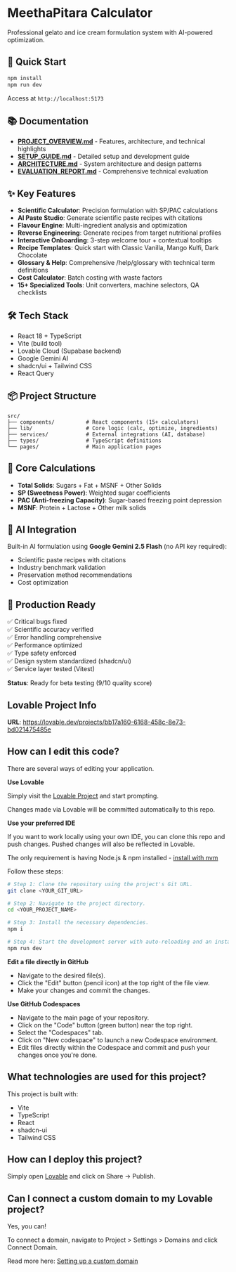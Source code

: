 # MeethaPitara Calculator

Professional gelato and ice cream formulation system with AI-powered optimization.

## 🚀 Quick Start

```bash
npm install
npm run dev
```

Access at `http://localhost:5173`

## 📚 Documentation

- **[PROJECT_OVERVIEW.md](PROJECT_OVERVIEW.md)** - Features, architecture, and technical highlights
- **[SETUP_GUIDE.md](SETUP_GUIDE.md)** - Detailed setup and development guide
- **[ARCHITECTURE.md](ARCHITECTURE.md)** - System architecture and design patterns
- **[EVALUATION_REPORT.md](EVALUATION_REPORT.md)** - Comprehensive technical evaluation

## ✨ Key Features

- **Scientific Calculator**: Precision formulation with SP/PAC calculations
- **AI Paste Studio**: Generate scientific paste recipes with citations
- **Flavour Engine**: Multi-ingredient analysis and optimization
- **Reverse Engineering**: Generate recipes from target nutritional profiles
- **Interactive Onboarding**: 3-step welcome tour + contextual tooltips
- **Recipe Templates**: Quick start with Classic Vanilla, Mango Kulfi, Dark Chocolate
- **Glossary & Help**: Comprehensive /help/glossary with technical term definitions
- **Cost Calculator**: Batch costing with waste factors
- **15+ Specialized Tools**: Unit converters, machine selectors, QA checklists

## 🛠️ Tech Stack

- React 18 + TypeScript
- Vite (build tool)
- Lovable Cloud (Supabase backend)
- Google Gemini AI
- shadcn/ui + Tailwind CSS
- React Query

## 📦 Project Structure

```
src/
├── components/          # React components (15+ calculators)
├── lib/                 # Core logic (calc, optimize, ingredients)
├── services/            # External integrations (AI, database)
├── types/               # TypeScript definitions
└── pages/               # Main application pages
```

## 🔬 Core Calculations

- **Total Solids**: Sugars + Fat + MSNF + Other Solids
- **SP (Sweetness Power)**: Weighted sugar coefficients
- **PAC (Anti-freezing Capacity)**: Sugar-based freezing point depression
- **MSNF**: Protein + Lactose + Other milk solids

## 🤖 AI Integration

Built-in AI formulation using **Google Gemini 2.5 Flash** (no API key required):
- Scientific paste recipes with citations
- Industry benchmark validation
- Preservation method recommendations
- Cost optimization

## 🎯 Production Ready

✅ Critical bugs fixed  
✅ Scientific accuracy verified  
✅ Error handling comprehensive  
✅ Performance optimized  
✅ Type safety enforced  
✅ Design system standardized (shadcn/ui)  
✅ Service layer tested (Vitest)

**Status**: Ready for beta testing (9/10 quality score)

## Lovable Project Info

**URL**: https://lovable.dev/projects/bb17a160-6168-458c-8e73-bd021475485e

## How can I edit this code?

There are several ways of editing your application.

**Use Lovable**

Simply visit the [Lovable Project](https://lovable.dev/projects/bb17a160-6168-458c-8e73-bd021475485e) and start prompting.

Changes made via Lovable will be committed automatically to this repo.

**Use your preferred IDE**

If you want to work locally using your own IDE, you can clone this repo and push changes. Pushed changes will also be reflected in Lovable.

The only requirement is having Node.js & npm installed - [install with nvm](https://github.com/nvm-sh/nvm#installing-and-updating)

Follow these steps:

```sh
# Step 1: Clone the repository using the project's Git URL.
git clone <YOUR_GIT_URL>

# Step 2: Navigate to the project directory.
cd <YOUR_PROJECT_NAME>

# Step 3: Install the necessary dependencies.
npm i

# Step 4: Start the development server with auto-reloading and an instant preview.
npm run dev
```

**Edit a file directly in GitHub**

- Navigate to the desired file(s).
- Click the "Edit" button (pencil icon) at the top right of the file view.
- Make your changes and commit the changes.

**Use GitHub Codespaces**

- Navigate to the main page of your repository.
- Click on the "Code" button (green button) near the top right.
- Select the "Codespaces" tab.
- Click on "New codespace" to launch a new Codespace environment.
- Edit files directly within the Codespace and commit and push your changes once you're done.

## What technologies are used for this project?

This project is built with:

- Vite
- TypeScript
- React
- shadcn-ui
- Tailwind CSS

## How can I deploy this project?

Simply open [Lovable](https://lovable.dev/projects/bb17a160-6168-458c-8e73-bd021475485e) and click on Share -> Publish.

## Can I connect a custom domain to my Lovable project?

Yes, you can!

To connect a domain, navigate to Project > Settings > Domains and click Connect Domain.

Read more here: [Setting up a custom domain](https://docs.lovable.dev/tips-tricks/custom-domain#step-by-step-guide)
